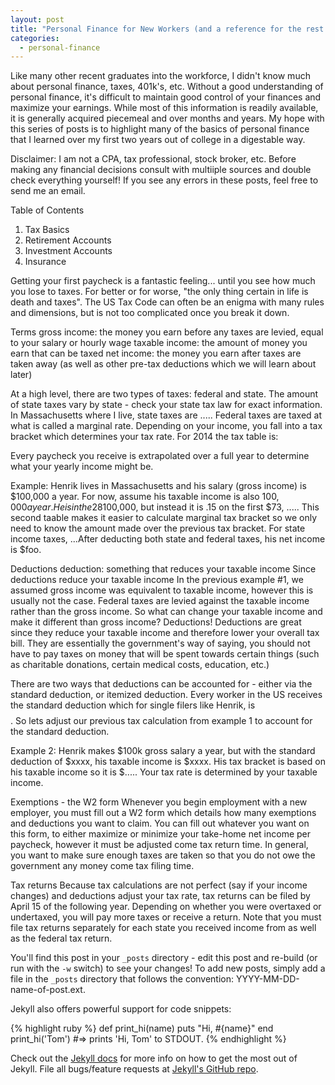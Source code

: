 ```yaml
---
layout: post
title: "Personal Finance for New Workers (and a reference for the rest of us)"
categories:
  - personal-finance
---
```


Like many other recent graduates into the workforce, I didn't know much about personal finance, taxes, 401k's, etc. Without a good understanding of personal finance, it's difficult to maintain good control of your finances and maximize your earnings. While most of this information is readily available, it is generally acquired piecemeal and over months and years. My hope with this series of posts is to highlight many of the basics of personal finance that I learned over my first two years out of college in a digestable way.

Disclaimer: I am not a CPA, tax professional, stock broker, etc. Before making any financial decisions consult with multiiple sources and double check everything yourself! If you see any errors in these posts, feel free to send me an email.

Table of Contents

1. Tax Basics
2. Retirement Accounts
3. Investment Accounts
4. Insurance

Getting your first paycheck is a fantastic feeling... until you see how much you lose to taxes. For better or for worse, "the only thing certain in life is death and taxes". The US Tax Code can often be an enigma with many rules and dimensions, but is not too complicated once you break it down.

Terms
gross income: the money you earn before any taxes are levied, equal to your salary or hourly wage
taxable income: the amount of money you earn that can be taxed
net income: the money you earn after taxes are taken away (as well as other pre-tax deductions which we will learn about later)

At a high level, there are two types of taxes: federal and state. The amount of state taxes vary by state - check your state tax law for exact information. In Massachusetts where I live, state taxes are ..... Federal taxes are taxed at what is called a marginal rate. Depending on your income, you fall into a tax bracket which determines your tax rate. For 2014 the tax table is:

Every paycheck you receive is extrapolated over a full year to determine what your yearly income might be.

Example: Henrik lives in Massachusetts and his salary (gross income) is $100,000 a year. For now, assume his taxable income is also $100,000 a year. He is in the 28% tax bracket. This does not mean his federal taxes are .28x$100,000, but instead it is .15 on the first $73, ..... This second taable makes it easier to calculate marginal tax bracket so we only need to know the amount made over the previous tax bracket. For state income taxes, ...After deducting both state and federal taxes, his net income is $foo.

Deductions
deduction: something that reduces your taxable income
Since deductions reduce your taxable income
In the previous example #1, we assumed gross income was equivalent to taxable income, however this is usually not the case. Federal taxes are levied against the taxable income rather than the gross income. So what can change your taxable income and make it different than gross income? Deductions! Deductions are great since they reduce your taxable income and therefore lower your overall tax bill. They are essentially the government's way of saying, you should not have to pay taxes on money that will be spent towards certain things (such as charitable donations, certain medical costs, education, etc.)

There are two ways that deductions can be accounted for - either via the standard deduction, or itemized deduction. Every worker in the US receives the standard deduction which for single filers like Henrik, is $$$$. So lets adjust our previous tax calculation from example 1 to account for the standard deduction.

Example 2: Henrik makes $100k gross salary a year, but with the standard deduction of $xxxx, his taxable income is $xxxx. His tax bracket is based on his taxable income so it is $.....
Your tax rate is determined by your taxable income.

Exemptions - the W2 form
Whenever you begin employment with a new employer, you must fill out a W2 form which details how many exemptions and deductions you want to claim. You can fill out whatever you want on this form, to either maximize or minimize your take-home net income per paycheck, however it must be adjusted come tax return time. In general, you want to make sure enough taxes are taken so that you do not owe the government any money come tax filing time.

Tax returns
Because tax calculations are not perfect (say if your income changes) and deductions adjust your tax rate, tax returns can be filed by April 15 of the following year. Depending on whether you were overtaxed or undertaxed, you will pay more taxes or receive a return. Note that you must file tax returns separately for each state you received income from as well as the federal tax return.




You'll find this post in your `_posts` directory - edit this post and re-build (or run with the `-w` switch) to see your changes!
To add new posts, simply add a file in the `_posts` directory that follows the convention: YYYY-MM-DD-name-of-post.ext.

Jekyll also offers powerful support for code snippets:

{% highlight ruby %}
def print_hi(name)
  puts "Hi, #{name}"
end
print_hi('Tom')
#=> prints 'Hi, Tom' to STDOUT.
{% endhighlight %}

Check out the [Jekyll docs][jekyll] for more info on how to get the most out of Jekyll. File all bugs/feature requests at [Jekyll's GitHub repo][jekyll-gh].

[jekyll-gh]: https://github.com/mojombo/jekyll
[jekyll]:    http://jekyllrb.com
